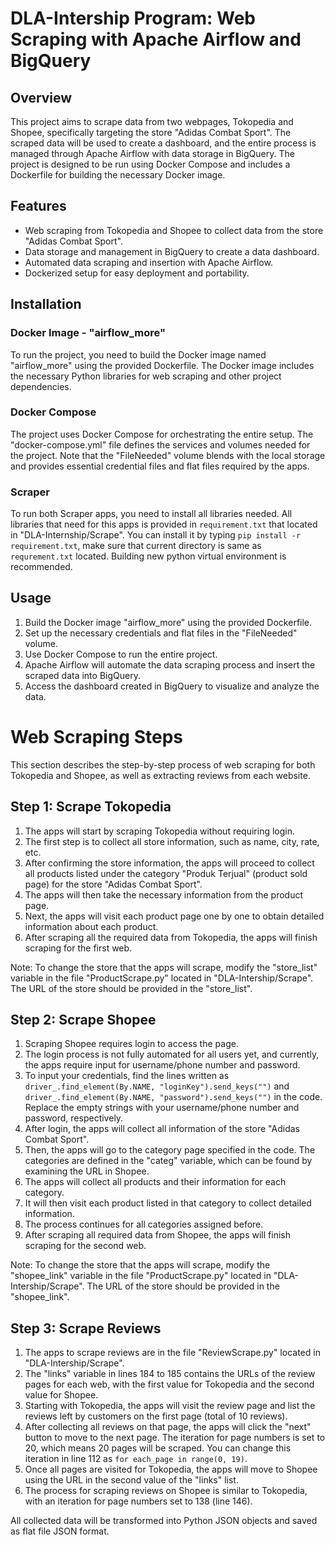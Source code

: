 # DLA-Intership Program: Web Scraping with Apache Airflow and BigQuery

## Overview

This project aims to scrape data from two webpages, Tokopedia and Shopee, specifically targeting the store "Adidas Combat Sport". The scraped data will be used to create a dashboard, and the entire process is managed through Apache Airflow with data storage in BigQuery. The project is designed to be run using Docker Compose and includes a Dockerfile for building the necessary Docker image.

## Features

- Web scraping from Tokopedia and Shopee to collect data from the store "Adidas Combat Sport".
- Data storage and management in BigQuery to create a data dashboard.
- Automated data scraping and insertion with Apache Airflow.
- Dockerized setup for easy deployment and portability.

## Installation

### Docker Image - "airflow_more"

To run the project, you need to build the Docker image named "airflow_more" using the provided Dockerfile. The Docker image includes the necessary Python libraries for web scraping and other project dependencies.

### Docker Compose

The project uses Docker Compose for orchestrating the entire setup. The "docker-compose.yml" file defines the services and volumes needed for the project. Note that the "FileNeeded" volume blends with the local storage and provides essential credential files and flat files required by the apps.

### Scraper

To run both Scraper apps, you need to install all libraries needed. All libraries that need for this apps is provided in `requirement.txt` that located in "DLA-Internship/Scrape". You can install it by typing `pip install -r requirement.txt`, make sure that current directory is same as `requrement.txt` located. Building new python virtual environment is recommended.

## Usage

1. Build the Docker image "airflow_more" using the provided Dockerfile.
2. Set up the necessary credentials and flat files in the "FileNeeded" volume.
3. Use Docker Compose to run the entire project.
4. Apache Airflow will automate the data scraping process and insert the scraped data into BigQuery.
5. Access the dashboard created in BigQuery to visualize and analyze the data.

# Web Scraping Steps

This section describes the step-by-step process of web scraping for both Tokopedia and Shopee, as well as extracting reviews from each website.

## Step 1: Scrape Tokopedia

1. The apps will start by scraping Tokopedia without requiring login.
2. The first step is to collect all store information, such as name, city, rate, etc.
3. After confirming the store information, the apps will proceed to collect all products listed under the category "Produk Terjual" (product sold page) for the store "Adidas Combat Sport".
4. The apps will then take the necessary information from the product page.
5. Next, the apps will visit each product page one by one to obtain detailed information about each product.
6. After scraping all the required data from Tokopedia, the apps will finish scraping for the first web.

Note: To change the store that the apps will scrape, modify the "store_list" variable in the file "ProductScrape.py" located in "DLA-Intership/Scrape". The URL of the store should be provided in the "store_list".

## Step 2: Scrape Shopee

1. Scraping Shopee requires login to access the page.
2. The login process is not fully automated for all users yet, and currently, the apps require input for username/phone number and password.
3. To input your credentials, find the lines written as `driver_.find_element(By.NAME, "loginKey").send_keys("")` and `driver_.find_element(By.NAME, "password").send_keys("")` in the code. Replace the empty strings with your username/phone number and password, respectively.
5. After login, the apps will collect all information of the store "Adidas Combat Sport".
6. Then, the apps will go to the category page specified in the code. The categories are defined in the "categ" variable, which can be found by examining the URL in Shopee.
7. The apps will collect all products and their information for each category.
8. It will then visit each product listed in that category to collect detailed information.
9. The process continues for all categories assigned before.
10. After scraping all required data from Shopee, the apps will finish scraping for the second web.

Note: To change the store that the apps will scrape, modify the "shopee_link" variable in the file "ProductScrape.py" located in "DLA-Intership/Scrape". The URL of the store should be provided in the "shopee_link".

## Step 3: Scrape Reviews

1. The apps to scrape reviews are in the file "ReviewScrape.py" located in "DLA-Intership/Scrape".
2. The "links" variable in lines 184 to 185 contains the URLs of the review pages for each web, with the first value for Tokopedia and the second value for Shopee.
3. Starting with Tokopedia, the apps will visit the review page and list the reviews left by customers on the first page (total of 10 reviews).
4. After collecting all reviews on that page, the apps will click the "next" button to move to the next page. The iteration for page numbers is set to 20, which means 20 pages will be scraped. You can change this iteration in line 112 as `for each_page in range(0, 19)`.
5. Once all pages are visited for Tokopedia, the apps will move to Shopee using the URL in the second value of the "links" list.
6. The process for scraping reviews on Shopee is similar to Tokopedia, with an iteration for page numbers set to 138 (line 146).

All collected data will be transformed into Python JSON objects and saved as flat file JSON format.

